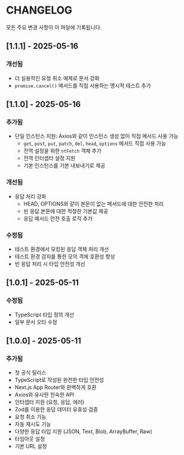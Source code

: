 # CHANGELOG

모든 주요 변경 사항이 이 파일에 기록됩니다.

## [1.1.1] - 2025-05-16

### 개선됨

- 더 실용적인 요청 취소 예제로 문서 강화
- `promise.cancel()` 메서드를 직접 사용하는 명시적 테스트 추가

## [1.1.0] - 2025-05-16

### 추가됨

- 단일 인스턴스 지원: Axios와 같이 인스턴스 생성 없이 직접 메서드 사용 가능
  - `get`, `post`, `put`, `patch`, `del`, `head`, `options` 메서드 직접 사용 가능
  - 전역 설정을 위한 `ntFetch` 객체 추가
  - 전역 인터셉터 설정 지원
  - 기본 인스턴스를 기본 내보내기로 제공

### 개선됨

- 응답 처리 강화
  - HEAD, OPTIONS와 같이 본문이 없는 메서드에 대한 안전한 처리
  - 빈 응답 본문에 대한 적절한 기본값 제공
  - 응답 메서드 안전 호출 로직 추가

### 수정됨

- 테스트 환경에서 모킹된 응답 객체 처리 개선
- 테스트 환경 감지를 통한 모의 객체 호환성 향상
- 빈 응답 처리 시 타입 안전성 개선

## [1.0.1] - 2025-05-11

### 수정됨

- TypeScript 타입 정의 개선
- 일부 문서 오타 수정

## [1.0.0] - 2025-05-11

### 추가됨

- 첫 공식 릴리스
- TypeScript로 작성된 완전한 타입 안전성
- Next.js App Router와 완벽하게 호환
- Axios와 유사한 친숙한 API
- 인터셉터 지원 (요청, 응답, 에러)
- Zod를 이용한 응답 데이터 유효성 검증
- 요청 취소 기능
- 자동 재시도 기능
- 다양한 응답 타입 지원 (JSON, Text, Blob, ArrayBuffer, Raw)
- 타임아웃 설정
- 기본 URL 설정
